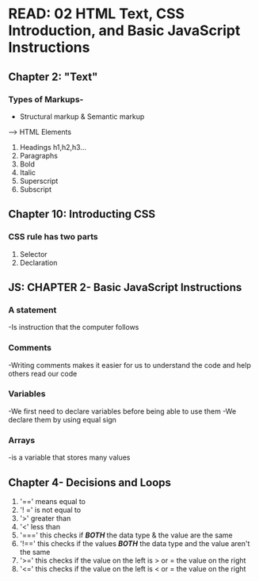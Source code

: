 # READ: 02 HTML Text, CSS Introduction, and Basic JavaScript Instructions

## Chapter 2: "Text"

### Types of Markups-

+ Structural markup & Semantic markup

--> HTML Elements

1. Headings h1,h2,h3...
2. Paragraphs
3. Bold
4. Italic
5. Superscript
6. Subscript

## Chapter 10: Introducting CSS

### CSS rule has two parts

  1. Selector
  2. Declaration

## JS: CHAPTER 2- Basic JavaScript Instructions

### A statement

-Is instruction that the computer follows

### Comments

-Writing comments makes it easier for us to understand the code and help others read our code

### Variables

-We first need to declare variables before being able to use them
-We declare them by using equal sign

### Arrays

-is a variable that stores many values

## Chapter 4- Decisions and Loops

1. '==' means equal to
2. '! =' is not equal to
3. '>' greater than
4. '<' less than
5. '==='  this checks if ***BOTH*** the data type & the value are the same
6. '!==' this checks if the values ***BOTH*** the data type and the value aren't the same
7. '>=' this checks if the value on the left is > or = the value on the right
8. '<=' this checks if the value on the left is < or = the value on the right
